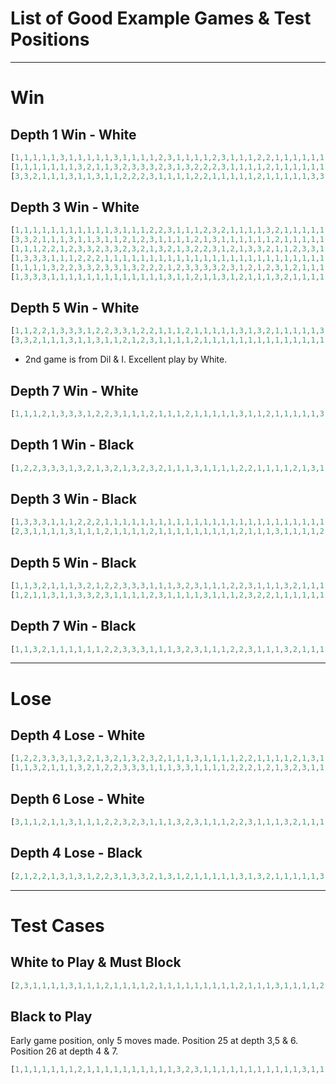 # List of Good Example Games & Test Positions

<hr>

# Win

## Depth 1 Win - White

```javascript
[1,1,1,1,1,3,1,1,1,1,1,3,1,1,1,1,2,3,1,1,1,1,2,3,1,1,1,2,2,1,1,1,1,1,1,1]
[1,1,1,1,1,1,1,3,2,1,1,3,2,3,3,3,2,3,1,3,2,2,2,3,1,1,1,1,2,1,1,1,1,1,1,1]
[3,3,2,1,1,1,3,1,1,3,1,1,2,2,2,3,1,1,1,1,2,2,1,1,1,1,1,2,1,1,1,1,1,3,3,1]
```

## Depth 3 Win - White

```javascript
[1,1,1,1,1,1,1,1,1,1,1,3,1,1,1,2,2,3,1,1,1,2,3,2,1,1,1,1,3,2,1,1,1,1,1,3]
[3,3,2,1,1,1,3,1,1,3,1,1,2,1,2,3,1,1,1,1,2,1,3,1,1,1,1,1,1,2,1,1,1,1,1,2]
[1,1,1,2,2,1,2,3,3,2,3,3,2,3,2,1,3,2,1,3,2,2,3,1,2,1,3,3,2,1,1,2,3,3,1,1]
[1,3,3,3,1,1,1,2,2,2,1,1,1,1,1,1,1,1,1,1,1,1,1,1,1,1,1,1,1,1,1,1,1,1,1,1]
[1,1,1,1,3,2,2,3,3,2,3,3,1,3,2,2,2,1,2,3,3,3,3,2,3,1,2,1,2,3,1,2,1,1,1,1]
[1,3,3,3,1,1,1,1,1,1,1,1,1,1,1,1,1,3,1,1,2,1,1,3,1,2,1,1,1,3,2,1,1,1,1,1]
```

## Depth 5 Win - White

```javascript
[1,1,2,2,1,3,3,3,1,2,2,3,3,1,2,2,1,1,1,2,1,1,1,1,1,3,1,3,2,1,1,1,1,1,3,1]
[3,3,2,1,1,1,3,1,1,3,1,1,2,1,2,3,1,1,1,1,2,1,1,1,1,1,1,1,1,1,1,1,1,1,1,2]
```

 - 2nd game is from Dil & I. Excellent play by White.

## Depth 7 Win - White

```javascript
[1,1,1,2,1,3,3,3,1,2,2,3,1,1,1,2,1,1,1,2,1,1,1,1,1,3,1,1,2,1,1,1,1,1,3,1]
```

## Depth 1 Win - Black

```javascript
[1,2,2,3,3,3,1,3,2,1,3,2,1,3,2,3,2,1,1,1,3,1,1,1,1,2,2,1,1,1,1,2,1,3,1,1]
```

## Depth 3 Win - Black

```javascript
[1,3,3,3,1,1,1,2,2,2,1,1,1,1,1,1,1,1,1,1,1,1,1,1,1,1,1,1,1,1,1,1,1,1,1,1]
[2,3,1,1,1,1,3,1,1,1,2,1,1,1,1,2,1,1,1,1,1,1,1,1,1,2,1,1,1,3,1,1,1,1,2,3]
```

## Depth 5 Win - Black

```javascript
[1,1,3,2,1,1,1,3,2,1,2,2,3,3,3,1,1,1,3,2,3,1,1,1,2,2,3,1,1,1,3,2,1,1,1,1]
[1,2,1,1,3,1,1,3,3,2,3,1,1,1,1,2,3,1,1,1,1,3,1,1,1,2,3,2,2,1,1,1,1,1,1,1]
```

## Depth 7 Win - Black

```javascript
[1,1,3,2,1,1,1,1,1,1,2,2,3,3,3,1,1,1,3,2,3,1,1,1,2,2,3,1,1,1,3,2,1,1,1,1]
```

<hr>

# Lose

## Depth 4 Lose - White

```javascript
[1,2,2,3,3,3,1,3,2,1,3,2,1,3,2,3,2,1,1,1,3,1,1,1,1,2,2,1,1,1,1,2,1,3,1,1]
[1,1,3,2,1,1,1,3,2,1,2,2,3,3,3,1,1,1,3,3,1,1,1,1,2,2,2,1,2,1,3,2,3,1,1,1]
```

## Depth 6 Lose - White

```javascript
[3,1,1,2,1,1,3,1,1,1,2,2,3,2,3,1,1,1,3,2,3,1,1,1,2,2,3,1,1,1,3,2,1,1,1,1]
```

## Depth 4 Lose - Black

```javascript
[2,1,2,2,1,3,1,3,1,2,2,3,1,3,3,2,1,3,1,2,1,1,1,1,1,3,1,3,2,1,1,1,1,1,3,1]
```

<hr>

# Test Cases

## White to Play & Must Block

```javascript
[2,3,1,1,1,1,3,1,1,1,2,1,1,1,1,2,1,1,1,1,1,1,1,1,1,2,1,1,1,3,1,1,1,1,2,3]
```

## Black to Play

Early game position, only 5 moves made. Position 25 at depth 3,5 & 6. Position 26 at depth 4 & 7.

```javascript
[1,1,1,1,1,1,1,2,1,1,1,1,1,1,1,1,1,1,3,2,3,1,1,1,1,1,1,1,1,1,1,1,3,1,1,1]
```